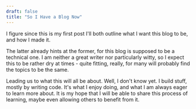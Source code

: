 ```yaml
---
draft: false
title: "So I Have a Blog Now"
---
```


I figure since this is my first post I'll both outline what I want this blog to be, and how I made it.

The latter already hints at the former, for this blog is supposed to be a technical one. I am neither a great writer nor particularly witty, so I expect this to be rather dry at times - quite fitting, really, for many will probably find the topics to be the same.

Leading us to what this will all be about. Well, I don't know yet. I build stuff, mostly by writing code. It's what I enjoy doing, and what I am always eager to learn more about. It is my hope that I will be able to share this process of learning, maybe even allowing others to benefit from it.